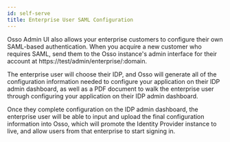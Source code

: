 ```yaml
---
id: self-serve
title: Enterprise User SAML Configuration
---
```


Osso Admin UI also allows your enterprise customers to configure their own SAML-based authentication. When you acquire a new customer who requires SAML, send them to the Osso instance's admin interface for their account at https://test/admin/enterprise/:domain.

The enterprise user will choose their IDP, and Osso will generate all of the configuration information needed to configure your application on their IDP admin dashboard, as well as a PDF document to walk the enterprise user through configuring your application on their IDP admin dashboard.

Once they complete configuration on the IDP admin dashboard, the enterprise user will be able to input and upload the final configuration information into Osso, which will promote the Identity Provider instance to live, and allow users from that enterprise to start signing in.